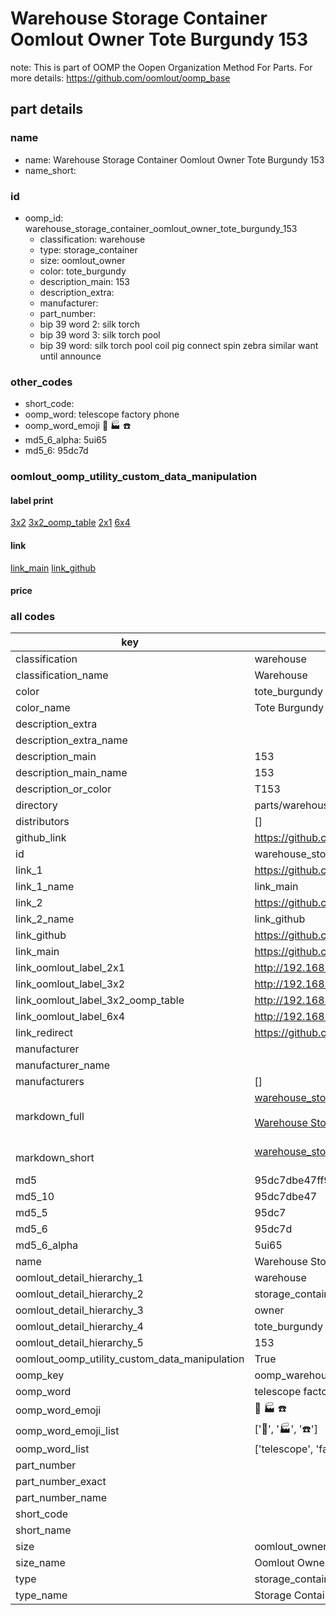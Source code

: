 # Warehouse Storage Container Oomlout Owner Tote Burgundy 153  

note: This is part of OOMP the Oopen Organization Method For Parts. For more details: https://github.com/oomlout/oomp_base

##  part details
  







### name
* name: Warehouse Storage Container Oomlout Owner Tote Burgundy 153
* name_short: 
### id
* oomp_id: warehouse_storage_container_oomlout_owner_tote_burgundy_153
  * classification: warehouse
  * type: storage_container
  * size: oomlout_owner
  * color: tote_burgundy
  * description_main: 153
  * description_extra: 
  * manufacturer: 
  * part_number: 
  * bip 39 word 2: silk torch
  * bip 39 word 3: silk torch pool
  * bip 39 word: silk torch pool coil pig connect spin zebra similar want until announce

### other_codes
* short_code: 
* oomp_word: telescope factory phone
* oomp_word_emoji :telescope: :factory: :phone:
* md5_6_alpha: 5ui65
* md5_6: 95dc7d






### oomlout_oomp_utility_custom_data_manipulation
#### label print
[3x2](http://192.168.1.245:1112/?label=oomp%205ui65)
[3x2_oomp_table](http://192.168.1.108:1112/?label=oomp%205ui65)
[2x1](http://192.168.1.242:1112/?label=oomp%205ui65)
[6x4](http://192.168.1.55:1112/?label=oomp%205ui65)    

#### link

[link_main](https://github.com/oomlout/oomlout_oomp_version_1_messy/tree/main/parts/warehouse_storage_container_oomlout_owner_tote_burgundy_153) [link_github](https://github.com/oomlout/oomlout_oomp_version_1_messy/tree/main/parts/warehouse_storage_container_oomlout_owner_tote_burgundy_153)                             

#### price







### all codes 
| key | value |  
| --- | --- |  
| classification | warehouse |  
| classification_name | Warehouse |  
| color | tote_burgundy |  
| color_name | Tote Burgundy |  
| description_extra |  |  
| description_extra_name |  |  
| description_main | 153 |  
| description_main_name | 153 |  
| description_or_color | T153 |  
| directory | parts/warehouse_storage_container_oomlout_owner_tote_burgundy_153 |  
| distributors | [] |  
| github_link | https://github.com/oomlout/oomlout_oomp_part_src/tree/main/parts/warehouse_storage_container_oomlout_owner_tote_burgundy_153 |  
| id | warehouse_storage_container_oomlout_owner_tote_burgundy_153 |  
| link_1 | https://github.com/oomlout/oomlout_oomp_version_1_messy/tree/main/parts/warehouse_storage_container_oomlout_owner_tote_burgundy_153 |  
| link_1_name | link_main |  
| link_2 | https://github.com/oomlout/oomlout_oomp_version_1_messy/tree/main/parts/warehouse_storage_container_oomlout_owner_tote_burgundy_153 |  
| link_2_name | link_github |  
| link_github | https://github.com/oomlout/oomlout_oomp_version_1_messy/tree/main/parts/warehouse_storage_container_oomlout_owner_tote_burgundy_153 |  
| link_main | https://github.com/oomlout/oomlout_oomp_version_1_messy/tree/main/parts/warehouse_storage_container_oomlout_owner_tote_burgundy_153 |  
| link_oomlout_label_2x1 | http://192.168.1.242:1112/?label=oomp%205ui65 |  
| link_oomlout_label_3x2 | http://192.168.1.245:1112/?label=oomp%205ui65 |  
| link_oomlout_label_3x2_oomp_table | http://192.168.1.108:1112/?label=oomp%205ui65 |  
| link_oomlout_label_6x4 | http://192.168.1.55:1112/?label=oomp%205ui65 |  
| link_redirect | https://github.com/oomlout/oomlout_oomp_version_1_messy/tree/main/parts/warehouse_storage_container_oomlout_owner_tote_burgundy_153 |  
| manufacturer |  |  
| manufacturer_name |  |  
| manufacturers | [] |  
| markdown_full | [warehouse_storage_container_oomlout_owner_tote_burgundy_153](none)<br>[](none)<br>[Warehouse Storage Container Oomlout Owner Tote Burgundy 153](none)<br><br> |  
| markdown_short | [warehouse_storage_container_oomlout_owner_tote_burgundy_153](none)<br><br> |  
| md5 | 95dc7dbe47ff9a3cbcd242d550395644 |  
| md5_10 | 95dc7dbe47 |  
| md5_5 | 95dc7 |  
| md5_6 | 95dc7d |  
| md5_6_alpha | 5ui65 |  
| name | Warehouse Storage Container Oomlout Owner Tote Burgundy 153 |  
| oomlout_detail_hierarchy_1 | warehouse |  
| oomlout_detail_hierarchy_2 | storage_container |  
| oomlout_detail_hierarchy_3 | owner |  
| oomlout_detail_hierarchy_4 | tote_burgundy |  
| oomlout_detail_hierarchy_5 | 153 |  
| oomlout_oomp_utility_custom_data_manipulation | True |  
| oomp_key | oomp_warehouse_storage_container_oomlout_owner_tote_burgundy_153 |  
| oomp_word | telescope factory phone |  
| oomp_word_emoji | :telescope: :factory: :phone: |  
| oomp_word_emoji_list | [':telescope:', ':factory:', ':phone:'] |  
| oomp_word_list | ['telescope', 'factory', 'phone'] |  
| part_number |  |  
| part_number_exact |  |  
| part_number_name |  |  
| short_code |  |  
| short_name |  |  
| size | oomlout_owner |  
| size_name | Oomlout Owner |  
| type | storage_container |  
| type_name | Storage Container |  
